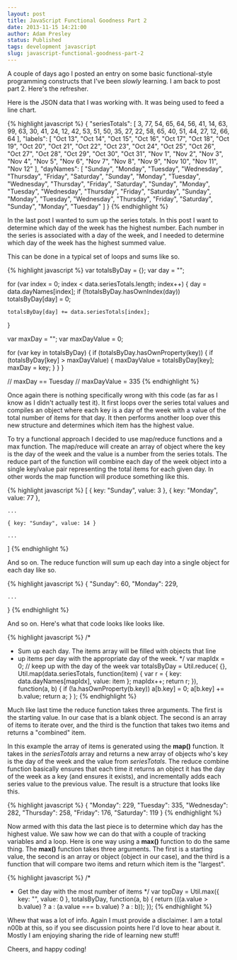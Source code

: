 ```yaml
---
layout: post
title: JavaScript Functional Goodness Part 2
date: 2013-11-15 14:21:00
author: Adam Presley
status: Published
tags: development javascript
slug: javascript-functional-goodness-part-2
---
```

A couple of days ago I posted an entry on some basic functional-style
programming constructs that I've been *slowly* learning. I am back
to post part 2. Here's the refresher.

<!-- excerpt -->

Here is the JSON data that I was working with. It was being used
to feed a line chart.

{% highlight javascript %}
{
   "seriesTotals": [
      3,
      77,
      54,
      65,
      64,
      56,
      41,
      14,
      63,
      99,
      63,
      30,
      41,
      24,
      12,
      42,
      53,
      51,
      50,
      35,
      27,
      22,
      58,
      65,
      40,
      51,
      44,
      27,
      12,
      66,
      64
   ],
   "labels":    [
      "Oct 13",
      "Oct 14",
      "Oct 15",
      "Oct 16",
      "Oct 17",
      "Oct 18",
      "Oct 19",
      "Oct 20",
      "Oct 21",
      "Oct 22",
      "Oct 23",
      "Oct 24",
      "Oct 25",
      "Oct 26",
      "Oct 27",
      "Oct 28",
      "Oct 29",
      "Oct 30",
      "Oct 31",
      "Nov 1",
      "Nov 2",
      "Nov 3",
      "Nov 4",
      "Nov 5",
      "Nov 6",
      "Nov 7",
      "Nov 8",
      "Nov 9",
      "Nov 10",
      "Nov 11",
      "Nov 12"
   ],
   "dayNames":    [
      "Sunday",
      "Monday",
      "Tuesday",
      "Wednesday",
      "Thursday",
      "Friday",
      "Saturday",
      "Sunday",
      "Monday",
      "Tuesday",
      "Wednesday",
      "Thursday",
      "Friday",
      "Saturday",
      "Sunday",
      "Monday",
      "Tuesday",
      "Wednesday",
      "Thursday",
      "Friday",
      "Saturday",
      "Sunday",
      "Monday",
      "Tuesday",
      "Wednesday",
      "Thursday",
      "Friday",
      "Saturday",
      "Sunday",
      "Monday",
      "Tuesday"
   ]
}
{% endhighlight %}

In the last post I wanted to sum up the series totals. In this post I want
to determine which day of the week has the highest number. Each number
in the series is associated with a day of the week, and I needed to
determine which day of the week has the highest summed value.

This can be done in a typical set of loops and sums like so.

{% highlight javascript %}
var totalsByDay = {};
var day = "";

for (var index = 0; index < data.seriesTotals.length; index++) {
    day = data.dayNames[index];
    if (!totalsByDay.hasOwnIndex(day)) totalsByDay[day] = 0;

    totalsByDay[day] += data.seriesTotals[index];
}

var maxDay = "";
var maxDayValue = 0;

for (var key in totalsByDay) {
    if (totalsByDay.hasOwnProperty(key)) {
        if (totalsByDay[key] > maxDayValue) {
            maxDayValue = totalsByDay[key];
            maxDay = key;
        }
    }
}

// maxDay == Tuesday
// maxDayValue = 335
{% endhighlight %}

Once again there is nothing specifically wrong with this code (as far as I know
as I didn't actually test it).
It first loops over the series total values and compiles an object where each key is
a day of the week with a value of the total number of items for that day. It then performs
another loop over this new structure and determines which item has the highest value.

To try a functional approach I decided to use map/reduce functions and a max function.
The map/reduce will create an array of object where the key is the day of the week
and the value is a number from the series totals. The reduce part of the function
will combine each day of the week object into a single key/value pair representing
the total items for each given day. In other words the map function will produce
something like this.

{% highlight javascript %}
[
    { key: "Sunday", value: 3 },
    { key: "Monday", value: 77 },

    ...

    { key: "Sunday", value: 14 }

    ...
]
{% endhighlight %}

And so on. The reduce function will sum up each day into a single object
for each day like so.

{% highlight javascript %}
{
    "Sunday": 60,
    "Monday": 229,

    ...
}
{% endhighlight %}

And so on. Here's what that code looks like looks like.

{% highlight javascript %}
/*
 * Sum up each day. The items array will be filled with objects that line
 * up items per day with the appropriate day of the week.
 */
var mapIdx = 0; // keep up with the day of the week
var totalsByDay = Util.reduce(
    {},
    Util.map(data.seriesTotals, function(item) { var r = { key: data.dayNames[mapIdx], value: item }; mapIdx++; return r; }),
    function(a, b) {
        if (!a.hasOwnProperty(b.key)) a[b.key] = 0;
        a[b.key] += b.value;
        return a;
    }
);
{% endhighlight %}

Much like last time the reduce function takes three arguments. The first is the starting value. In our
case that is a blank object. The second is an array of items to iterate over, and the third is the
function that takes two items and returns a "combined" item.

In this example the array of items is generated using the **map()** function. It takes in the *seriesTotals*
array and returns a new array of objects who's key is the day of the week and the value from *seriesTotals*.
The reduce combine function basically ensures that each time it returns an object it has the day of the week
as a key (and ensures it exists), and incrementally adds each series value to the previous value.
The result is a structure that looks like this.

{% highlight javascript %}
{
    "Monday": 229,
    "Tuesday": 335,
    "Wednesday": 282,
    "Thursday": 258,
    "Friday": 176,
    "Saturday": 119
}
{% endhighlight %}

Now armed with this data the last piece is to determine which day has the highest value.
We saw how we can do that with a couple of tracking variables and a loop. Here is one way
using a **max()** function to do the same thing. The **max()** function takes three arguments.
The first is a starting value, the second is an array or object (object in our case), and the third
is a function that will compare two items and return which item is the "largest".

{% highlight javascript %}
/*
 * Get the day with the most number of items
 */
var topDay = Util.max({ key: "", value: 0 }, totalsByDay, function(a, b) {
    return (((a.value > b.value) ? a : (a.value === b.value) ? a : b));
});
{% endhighlight %}

Whew that was a lot of info. Again I must provide a disclaimer. I am a total n00b at this,
so if you see discussion points here I'd love to hear about it. Mostly I am
enjoying sharing the ride of learning new stuff!

Cheers, and happy coding!